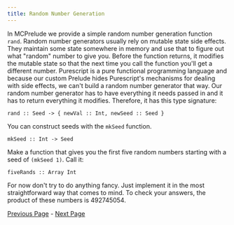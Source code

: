 ```yaml
---
title: Random Number Generation
---
```


In MCPrelude we provide a simple random number generation function
`rand`.  Random number generators usually rely on mutable state side effects.
They maintain some state somewhere in memory and use that to figure out what
"random" number to give you.  Before the function returns, it modifies the
mutable state so that the next time you call the function you'll get a
different number.  Purescript is a pure functional programming language and
because our custom Prelude hides Purescript's mechanisms for dealing with side
effects, we can't build a random number generator that way.  Our random number
generator has to have everything it needs passed in and it has to return
everything it modifies.  Therefore, it has this type signature:

    rand :: Seed -> { newVal :: Int, newSeed :: Seed }

You can construct seeds with the `mkSeed` function.

    mkSeed :: Int -> Seed

Make a function that gives you the first five random numbers starting with a
seed of `(mkSeed 1)`.  Call it:

    fiveRands :: Array Int

For now don't try to do anything fancy.  Just implement it in the most
straightforward way that comes to mind.  To check your answers, the product of
these numbers is 492745054.

[Previous Page](set1.html) - [Next Page](ex1-2.html)
